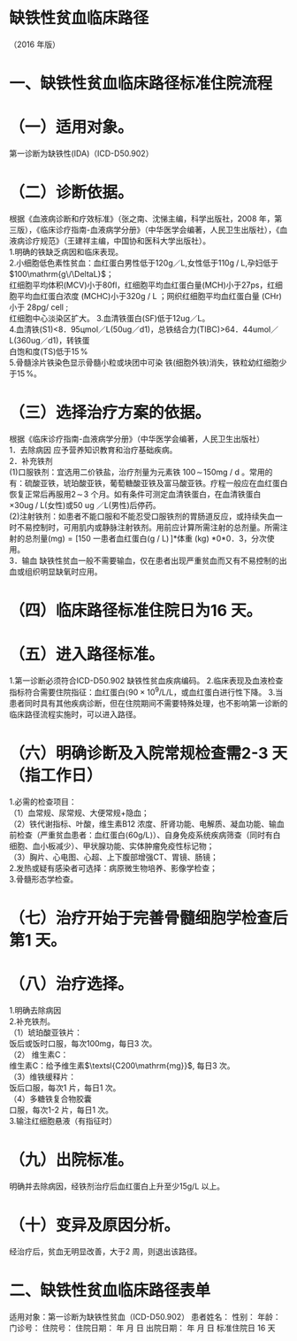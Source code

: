 # 缺铁性贫血临床路径  
（2016 年版）  
# 一、缺铁性贫血临床路径标准住院流程  
# （一）适用对象。  
第一诊断为缺铁性(IDA)（ICD-D50.902）  
# （二）诊断依据。  
根据《血液病诊断和疗效标准》（张之南、沈悌主编，科学出版社，2008 年，第三版），《临床诊疗指南-血液病学分册》（中华医学会编著，人民卫生出版社），《血液病诊疗规范》（王建祥主编，中国协和医科大学出版社）。  
1.明确的铁缺乏病因和临床表现。  
2.小细胞低色素性贫血：血红蛋白男性低于$120\mathrm{g}$／L,女性低于$110\mathrm{g}\;/\;\mathrm{L}$,孕妇低于$100\mathrm{g\/\DeltaL}$；  
红细胞平均体积(MCV)小于80fl，红细胞平均血红蛋白量(MCH)小于$27\mathrm{ps}$，红细胞平均血红蛋白浓度
(MCHC)小于$320\mathrm{g}\mathrm{~/~L~}$；网织红细胞平均血红蛋白量
(CHr)小于 $28\mathrm{{pg}\mathrm{{}/\ c e l l}}$ ;  
红细胞中心淡染区扩大。 3.血清铁蛋白(SF)低于12ug／L。  
4.血清铁(S1)<8．95цmol／L(50ug／d1)，总铁结合力(TIBC)>64．44umol／L(360ug／d1)，转铁蛋  
白饱和度(TS)低于$15\,\%$  
5.骨髓涂片铁染色显示骨髓小粒或块团中可染 铁(细胞外铁)消失，铁粒幼红细胞少于$15\,\%$。  
# （三）选择治疗方案的依据。  
根据《临床诊疗指南-血液病学分册》（中华医学会编著，人民卫生出版社）  
1．去除病因  应予营养知识教育和治疗基础疾病。  
2．补充铁剂  
(1)口服铁剂：宜选用二价铁盐，治疗剂量为元素铁 $100\!\sim\!150\mathrm{mg}\mathrm{~/~d~}$。常用的有：硫酸亚铁，琥珀酸亚铁，葡萄糖酸亚铁及富马酸亚铁。疗程一般应在血红蛋白恢复正常后再服用$2\!\sim\!3$ 个月。如有条件可测定血清铁蛋白，在血清铁蛋白${\times30\mathrm{ug}\;/\;\mathrm{L}}$(女性)或50 ug ／L(男性)后停药。  
(2)注射铁剂：如患者不能口服和不能忍受口服铁剂的胃肠道反应，或持续失血一时不易控制时，可用肌内或静脉注射铁剂。用前应计算所需注射的总剂量。所需注射的总剂量$(\mathrm{mg})=[150$ 一患者血红蛋白$(\mathrm{g~/~L})\,]*$体重 $(\mathrm{kg})\ {*0}$\*0．3，分次使用。  
3．输血  缺铁性贫血一般不需要输血，仅在患者出现严重贫血而又有不易控制的出血或组织明显缺氧时应用。  
# （四）临床路径标准住院日为16 天。  
# （五）进入路径标准。  
1.第一诊断必须符合ICD-D50.902 缺铁性贫血疾病编码。 2.临床表现及血液检查指标符合需要住院指征：血红蛋白$\langle90\times10^{9}/\mathrm{L}$/L，或血红蛋白进行性下降。 3.当患者同时具有其他疾病诊断，但在住院期间不需要特殊处理，也不影响第一诊断的临床路径流程实施时，可以进入路径。  
# （六）明确诊断及入院常规检查需2-3 天（指工作日）  
1.必需的检查项目：  
（1）血常规、尿常规、大便常规+隐血；  
（2）铁代谢指标、叶酸，维生素B12 浓度、肝肾功能、电解质、凝血功能、输血前检查（严重贫血患者：血红蛋白$\mathrm{\langle60g/L\rangle}$）、自身免疫系统疾病筛查（同时有白细胞、血小板减少）、甲状腺功能、实体肿瘤免疫性标记物；  
（3）胸片、心电图、心超、上下腹部增强CT、胃镜、肠镜；  
2.发热或疑有感染者可选择：病原微生物培养、影像学检查；  
3.骨髓形态学检查。  
# （七）治疗开始于完善骨髓细胞学检查后第1 天。  
# （八）治疗选择。  
1.明确去除病因  
2.补充铁剂。  
（1）琥珀酸亚铁片：  
饭后或饭时口服，每次100mg，每日3 次。  
（2） 维生素C：  
维生素C：给予维生素$\textsl{C200\mathrm{mg}}$, 每日3 次。  
（3）维铁缓释片：  
饭后口服，每次1 片，每日1 次。  
（4）多糖铁复合物胶囊  
口服，每次1-2 片，每日1 次。  
3.输注红细胞悬液（有指征时）  
# （九）出院标准。  
明确并去除病因，经铁剂治疗后血红蛋白上升至少15g/L 以上。  
# （十）变异及原因分析。  
经治疗后，贫血无明显改善，大于2 周，则退出该路径。  
# 二、缺铁性贫血临床路径表单  
适用对象：第一诊断为缺铁性贫血（ICD-D50.902） 患者姓名：   性别：   年龄：    门诊号：  住院号：         住院日期：     年  月  日   出院日期：     年  月  日  标准住院日 16 天  

